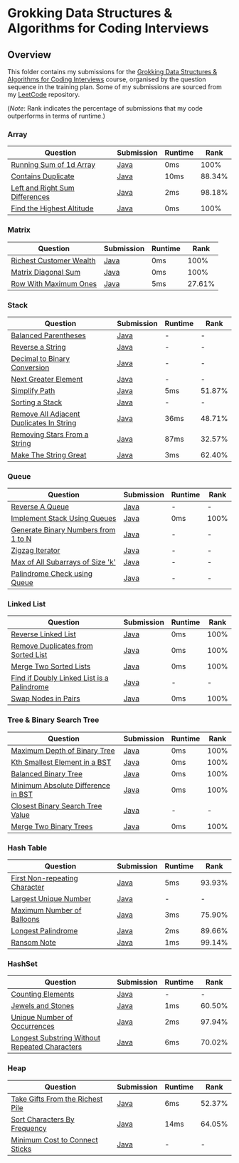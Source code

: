 # Grokking Data Structures & Algorithms for Coding Interviews

## Overview
This folder contains my submissions for the [Grokking Data Structures & Algorithms for Coding Interviews](https://www.designgurus.io/course/grokking-data-structures-for-coding-interviews) course,
organised by the question sequence in the training plan.
Some of my submissions are sourced from my [LeetCode](https://github.com/shumarb/leetcode) repository.

(*Note*: Rank indicates the percentage of submissions that my code outperforms in terms of runtime.)

### Array
| Question                                                                                                    | Submission                                                                                             | Runtime | Rank   |
|-------------------------------------------------------------------------------------------------------------|--------------------------------------------------------------------------------------------------------|---------|--------|
| [Running Sum of 1d Array](https://leetcode.com/problems/running-sum-of-1d-array/description/)               | [Java](https://github.com/shumarb/leetcode/blob/main/submissions/java/RunningSumOf1dArray.java)        | 0ms     | 100%   |
| [Contains Duplicate](https://leetcode.com/problems/contains-duplicate/description)                          | [Java](https://github.com/shumarb/leetcode/blob/main/submissions/java/ContainsDuplicate.java)          | 10ms    | 88.34% |
| [Left and Right Sum Differences](https://leetcode.com/problems/left-and-right-sum-differences/description/) | [Java](https://github.com/shumarb/leetcode/blob/main/submissions/java/LeftAndRightSumDifferences.java) | 2ms     | 98.18% |
| [Find the Highest Altitude](https://leetcode.com/problems/find-the-highest-altitude/description)            | [Java](https://github.com/shumarb/leetcode/blob/main/submissions/java/FindTheHighestAltitude.java)     | 0ms     | 100%   |

### Matrix
| Question                                                                                      | Submission                                                                                        | Runtime | Rank   |
|-----------------------------------------------------------------------------------------------|---------------------------------------------------------------------------------------------------|---------|--------|
| [Richest Customer Wealth](https://leetcode.com/problems/richest-customer-wealth/description/) | [Java](https://github.com/shumarb/leetcode/blob/main/submissions/java/RichestCustomerWealth.java) | 0ms     | 100%   |
| [Matrix Diagonal Sum](https://leetcode.com/problems/matrix-diagonal-sum/description/)         | [Java](https://github.com/shumarb/leetcode/blob/main/submissions/java/MatrixDiagonalSum.java)     | 0ms     | 100%   |
| [Row With Maximum Ones](https://leetcode.com/problems/row-with-maximum-ones//description/)    | [Java](https://github.com/shumarb/leetcode/blob/main/submissions/java/RowWithMaximumOnes.java)    | 5ms     | 27.61% |

### Stack
| Question                                                                                                                                                                | Submission                                                                                                                                                        | Runtime | Rank   |
|-------------------------------------------------------------------------------------------------------------------------------------------------------------------------|-------------------------------------------------------------------------------------------------------------------------------------------------------------------|---------|--------|
| [Balanced Parentheses](https://www.designgurus.io/course-play/grokking-data-structures-for-coding-interviews/doc/problem-1-balanced-parentheses-easy)                   | [Java](https://github.com/shumarb/designgurus/tree/main/grokking-data-structures-and-algorithms-for-coding-interviews/submissions/BalancedParentheses.java)       | -       | -      |
| [Reverse a String](https://www.designgurus.io/course-play/grokking-data-structures-for-coding-interviews/doc/problem-2-reverse-a-string-easy)                           | [Java](https://github.com/shumarb/designgurus/tree/main/grokking-data-structures-and-algorithms-for-coding-interviews/submissions/ReverseAString.java)            | -       | -      |
| [Decimal to Binary Conversion](https://www.designgurus.io/course-play/grokking-data-structures-for-coding-interviews/doc/problem-3-decimal-to-binary-conversion-medium) | [Java](https://github.com/shumarb/designgurus/tree/main/grokking-data-structures-and-algorithms-for-coding-interviews/submissions/DecimalToBinaryConversion.java) | -       | -      |
| [Next Greater Element](https://www.designgurus.io/course-play/grokking-data-structures-for-coding-interviews/doc/problem-4-next-greater-element-easy)                   | [Java](https://github.com/shumarb/designgurus/tree/main/grokking-data-structures-and-algorithms-for-coding-interviews/submissions/NextGreaterElement.java)        | -       | -      |
| [Simplify Path](https://leetcode.com/problems/simplify-path/description/)                                                                                               | [Java](https://github.com/shumarb/leetcode/blob/main/submissions/java/SimplifyPath.java)                                                                          | 5ms     | 51.87% |
| [Sorting a Stack](https://www.designgurus.io/course-play/grokking-data-structures-for-coding-interviews/doc/problem-5-sorting-a-stack-easy)                             | [Java](https://github.com/shumarb/designgurus/tree/main/grokking-data-structures-and-algorithms-for-coding-interviews/submissions/SortingAStack.java)             | -       | -      |
| [Remove All Adjacent Duplicates In String](https://leetcode.com/problems/remove-all-adjacent-duplicates-in-string/description/)                                         | [Java](https://github.com/shumarb/leetcode/blob/main/submissions/java/RemoveAllAdjacentDuplicatesInString.java)                                                   | 36ms    | 48.71% |
| [Removing Stars From a String](https://leetcode.com/problems/removing-stars-from-a-string/description/)                                                                 | [Java](https://github.com/shumarb/leetcode/blob/main/submissions/java/RemovingStarsFromAString.java)                                                              | 87ms    | 32.57% |
| [Make The String Great](https://leetcode.com/problems/make-the-string-great/description/)                                                                               | [Java](https://github.com/shumarb/leetcode/blob/main/submissions/java/MakeTheStringGreat.java)                                                                    | 3ms     | 62.40% |

### Queue
| Question                                                                                                                                                                       | Submission                                                                                                                                                            | Runtime | Rank   |
|--------------------------------------------------------------------------------------------------------------------------------------------------------------------------------|-----------------------------------------------------------------------------------------------------------------------------------------------------------------------|---------|--------|
| [Reverse A Queue](https://www.designgurus.io/course-play/grokking-data-structures-for-coding-interviews/doc/problem-1-reverse-a-queue-easy)                                    | [Java](https://github.com/shumarb/designgurus/tree/main/grokking-data-structures-and-algorithms-for-coding-interviews/submissions/ReverseAQueue.java)                 | -       | -      |
| [Implement Stack Using Queues](https://leetcode.com/problems/implement-stack-using-queues/description/)                                                                        | [Java](https://github.com/shumarb/leetcode/blob/main/submissions/java/ImplementStackUsingQueues.java)                                                                 | 0ms     | 100%   |
| [Generate Binary Numbers from 1 to N](https://www.designgurus.io/course-play/grokking-data-structures-for-coding-interviews/doc/problem-3-generate-binary-numbers-from-1-to-n) | [Java](https://github.com/shumarb/designgurus/tree/main/grokking-data-structures-and-algorithms-for-coding-interviews/submissions/GenerateBinaryNumbersFromIToN.java) | -       | -      |
| [Zigzag Iterator](https://www.designgurus.io/course-play/grokking-data-structures-for-coding-interviews/doc/problem-5-zigzag-iterator-medium)                                  | [Java](https://github.com/shumarb/designgurus/tree/main/grokking-data-structures-and-algorithms-for-coding-interviews/submissions/ZigzagIterator.java)                | -       | -      |
| [Max of All Subarrays of Size 'k'](https://www.designgurus.io/course-play/grokking-data-structures-for-coding-interviews/doc/problem-6-max-of-all-subarrays-of-size-k)         | [Java](https://github.com/shumarb/designgurus/tree/main/grokking-data-structures-and-algorithms-for-coding-interviews/submissions/MaxOfAllSubarraysOfSizeK.java)      | -       | -      |
| [Palindrome Check using Queue](https://www.designgurus.io/course-play/grokking-data-structures-for-coding-interviews/doc/problem-4-palindrome-check-using-queue-easy)          | [Java](https://github.com/shumarb/designgurus/tree/main/grokking-data-structures-and-algorithms-for-coding-interviews/submissions/PalindromeCheckUsingQueue.java)     | -       | -      |

### Linked List
| Question                                                                                                                                                                                          | Submission                                                                                                                                                                  | Runtime | Rank |
|---------------------------------------------------------------------------------------------------------------------------------------------------------------------------------------------------|-----------------------------------------------------------------------------------------------------------------------------------------------------------------------------|---------|------|
| [Reverse Linked List](https://leetcode.com/problems/reverse-linked-list/description/)                                                                                                             | [Java](https://github.com/shumarb/leetcode/blob/main/submissions/java/ReverseLinkedList.java)                                                                               | 0ms     | 100% |
| [Remove Duplicates from Sorted List](https://leetcode.com/problems/remove-duplicates-from-sorted-list/description/)                                                                               | [Java](https://github.com/shumarb/leetcode/blob/main/submissions/java/RemoveDuplicatesFromSortedList.java)                                                                  | 0ms     | 100% |
| [Merge Two Sorted Lists](https://leetcode.com/problems/merge-two-sorted-lists/description/)                                                                                                       | [Java](https://github.com/shumarb/leetcode/blob/main/submissions/java/MergeTwoSortedLists.java)                                                                             | 0ms     | 100% |
| [Find if Doubly Linked List is a Palindrome](https://www.designgurus.io/course-play/grokking-data-structures-for-coding-interviews/doc/problem-4-find-if-doubly-linked-list-is-a-palindrome-easy) | [Java](https://github.com/shumarb/designgurus/tree/main/grokking-data-structures-and-algorithms-for-coding-interviews/submissions/FindIfDoublyLinkedListIsAPalindrome.java) | -       | -    |
| [Swap Nodes in Pairs](https://leetcode.com/problems/swap-nodes-in-pairs/description/)                                                                                                             | [Java](https://github.com/shumarb/leetcode/blob/main/submissions/java/SwapNodesInPairs.java)                                                                                | 0ms     | 100% |

### Tree & Binary Search Tree
| Question                                                                                                                                                              | Submission                                                                                                                                                           | Runtime | Rank |
|-----------------------------------------------------------------------------------------------------------------------------------------------------------------------|----------------------------------------------------------------------------------------------------------------------------------------------------------------------|---------|------|
| [Maximum Depth of Binary Tree](https://leetcode.com/problems/maximum-depth-of-binary-tree/description/)                                                               | [Java](https://github.com/shumarb/leetcode/blob/main/submissions/java/MaximumDepthOfBinaryTree.java)                                                                 | 0ms     | 100% |
| [Kth Smallest Element in a BST](https://leetcode.com/problems/kth-smallest-element-in-a-bst/description/)                                                             | [Java](https://github.com/shumarb/leetcode/blob/main/submissions/java/KthSmallestElementInABST.java)                                                                 | 0ms     | 100% |
| [Balanced Binary Tree](https://leetcode.com/problems/balanced-binary-tree/description/)                                                                               | [Java](https://github.com/shumarb/leetcode/blob/main/submissions/java/BalancedBinaryTree.java)                                                                       | 0ms     | 100% |
| [Minimum Absolute Difference in BST](https://leetcode.com/problems/minimum-absolute-difference-in-bst/description/)                                                   | [Java](https://github.com/shumarb/leetcode/blob/main/submissions/java/MinimumAbsoluteDifferenceInBST.java)                                                           | 0ms     | 100% |
| [Closest Binary Search Tree Value](https://www.designgurus.io/course-play/grokking-data-structures-for-coding-interviews/doc/closest-binary-search-tree-value-medium) | [Java](https://github.com/shumarb/designgurus/tree/main/grokking-data-structures-and-algorithms-for-coding-interviews/submissions/ClosestBinarySearchTreeValue.java) | -       | -    |
| [Merge Two Binary Trees](https://leetcode.com/problems/merge-two-binary-trees/description/)                                                                           | [Java](https://github.com/shumarb/leetcode/blob/main/submissions/java/MergeTwoBinaryTrees.java)                                                                      | 0ms     | 100% |

### Hash Table
| Question                                                                                                                                                                | Submission                                                                                                                                                  | Runtime | Rank   |
|-------------------------------------------------------------------------------------------------------------------------------------------------------------------------|-------------------------------------------------------------------------------------------------------------------------------------------------------------|---------|--------|
| [First Non-repeating Character](https://www.designgurus.io/course-play/grokking-data-structures-for-coding-interviews/doc/problem-1-first-nonrepeating-character-easy)  | [Java](https://github.com/shumarb/leetcode/blob/main/submissions/java/FirstUniqueCharacterInAString.java)                                                   | 5ms     | 93.93% |
| [Largest Unique Number](https://www.designgurus.io/course-play/grokking-data-structures-for-coding-interviews/doc/problem-2-largest-unique-number-easy)                 | [Java](https://github.com/shumarb/designgurus/tree/main/grokking-data-structures-and-algorithms-for-coding-interviews/submissions/LargestUniqueNumber.java) | -       | -      |
| [Maximum Number of Balloons](https://leetcode.com/problems/maximum-number-of-balloons/description/)                                                                     | [Java](https://github.com/shumarb/leetcode/blob/main/submissions/java/MaximumNumberOfBalloons.java)                                                         | 3ms     | 75.90% |
| [Longest Palindrome](https://leetcode.com/problems/longest-palindrome/description/)                                                                                     | [Java](https://github.com/shumarb/leetcode/blob/main/submissions/java/LongestPalindrome.java)                                                               | 2ms     | 89.66% |
| [Ransom Note](https://leetcode.com/problems/ransom-note/description/)                                                                                                   | [Java](https://github.com/shumarb/leetcode/blob/main/submissions/java/RansomNote.java)                                                                      | 1ms     | 99.14% |

### HashSet
| Question                                                                                                                                            | Submission                                                                                                                                               | Runtime | Rank   |
|-----------------------------------------------------------------------------------------------------------------------------------------------------|----------------------------------------------------------------------------------------------------------------------------------------------------------|---------|--------|
| [Counting Elements](https://www.designgurus.io/course-play/grokking-data-structures-for-coding-interviews/doc/problem-2-largest-unique-number-easy) | [Java](https://github.com/shumarb/designgurus/tree/main/grokking-data-structures-and-algorithms-for-coding-interviews/submissions/CountingElements.java) | -       | -      |
| [Jewels and Stones](https://leetcode.com/problems/jewels-and-stones/description/)                                                                   | [Java](https://github.com/shumarb/leetcode/blob/main/submissions/java/JewelsAndStones.java)                                                              | 1ms     | 60.50% |
| [Unique Number of Occurrences](https://leetcode.com/problems/unique-number-of-occurrences/description/)                                             | [Java](https://github.com/shumarb/leetcode/blob/main/submissions/java/UniqueNumberOfOccurrences.java)                                                    | 2ms     | 97.94% |
| [Longest Substring Without Repeated Characters](https://leetcode.com/problems/longest-substring-without-repeating-characters/description/)          | [Java](https://github.com/shumarb/leetcode/blob/main/submissions/java/LongestSubstringWithoutRepeatedCharacters.java)                                    | 6ms     | 70.02% |

### Heap
| Question                                                                                                                                                         | Submission                                                                                                                                                         | Runtime | Rank   |
|------------------------------------------------------------------------------------------------------------------------------------------------------------------|--------------------------------------------------------------------------------------------------------------------------------------------------------------------|---------|--------|
| [Take Gifts From the Richest Pile](https://leetcode.com/problems/take-gifts-from-the-richest-pile/description/)                                                  | [Java](https://github.com/shumarb/leetcode/blob/main/submissions/java/TakeGiftsFromTheRichestPile.java)                                                            | 6ms     | 52.37% |
| [Sort Characters By Frequency](https://leetcode.com/problems/sort-characters-by-frequency/description/)                                                          | [Java](https://github.com/shumarb/leetcode/blob/main/submissions/java/SortCharactersByFrequency.java)                                                              | 14ms    | 64.05% |
| [Minimum Cost to Connect Sticks](https://www.designgurus.io/course-play/grokking-data-structures-for-coding-interviews/doc/minimum-cost-to-connect-sticksmedium) | [Java](https://github.com/shumarb/designgurus/tree/main/grokking-data-structures-and-algorithms-for-coding-interviews/submissions/MinimumCostToConnectSticks.java) | -       | -      |
